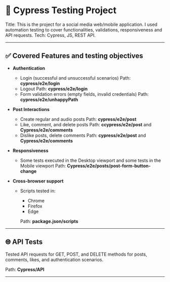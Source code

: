 # 🧪 Cypress Testing Project

Title: This is the project for a social media web/mobile application. I used automation testing to cover functionalities, validations, responsiveness and API requests.
Tech: Cypress, JS, REST API.

---

## ✅ Covered Features and testing objectives

- **Authentication**
  - Login (successful and unsuccessful scenarios) 
    Path: **cypress/e2e/login**
  - Logout 
    Path: **cypress/e2e/login**
  - Form validation errors (empty fields, invalid credentials) 
    Path: **cypress/e2e/unhappyPath**

- **Post Interactions**
  - Create regular and audio posts 
    Path: **cypress/e2e/post**
  - Like, comment, and delete posts 
    Path: **ccypress/e2e/post** and **Cypress/e2e/comments**
  - Dislike posts, delete comments
    Path: **cypress/e2e/post** and **Cypress/e2e/comments**

- **Responsiveness**
  - Some tests executed in the  Desktop viewport and some tests in the Mobile viewport 
    Path: **Cypress/e2e/posts/post-form-button-change**

- **Cross-browser support**
  - Scripts tested in: 
    - Chrome
    - Firefox
    - Edge

    Path: **package.json/scripts**
---

## 🌐 API Tests

Tested API requests for GET, POST, and DELETE methods for posts, comments, likes, and authentication scenarios. 

Path: **Cypress/API**

---
